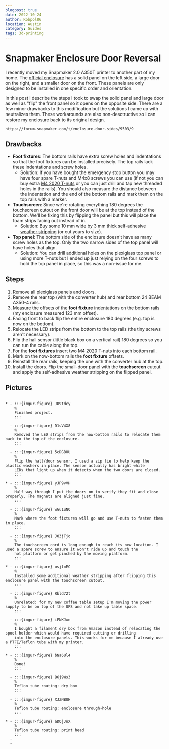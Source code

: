 ```yaml
---
blogpost: true
date: 2022-10-24
author: Robpol86
location: Austin
category: Guides
tags: 3d-printing
---
```


# Snapmaker Enclosure Door Reversal

[enclosure]: https://us.snapmaker.com/products/enclosure-for-snapmaker-2-0

I recently moved my Snapmaker 2.0 A350T printer to another part of my home. The [official enclosure][enclosure] has a solid
panel on the left side, a large door on the right, and a smaller door on the front. These panels are only designed to be
installed in one specific order and orientation.

In this post I describe the steps I took to swap the solid panel and large door as well as "flip" the front panel so it opens
on the opposite side. There are a few minor drawbacks to this modification but the solutions I came up with neutralizes them.
These workarounds are also non-desctructive so I can restore my enclosure back to its original design.

```{seealso}
https://forum.snapmaker.com/t/enclosure-door-sides/9503/9
```

## Drawbacks

[t-nuts]: https://www.amazon.com/Socell-180Pcs-Hammer-Fastener-Assortment/dp/B07Z4YH6NP
[stripping]: https://www.amazon.com/uxcell-Thick-Adhesive-Weather-Strip/dp/B07L6LB49S

* **Foot fixtures**: The bottom rails have extra screw holes and indentations so that the foot fixtures can be installed
  precisely. The top rails lack these indentations and screw holes.
    * Solution: If you have bought the emergency stop button you may have four spare T-nuts and M4x8 screws you can use (if
      not you can buy extra [M4 2020 T-nuts][t-nuts] or you can just drill and tap new threaded holes in the rails). You
      should also measure the distance between the indentation and the end of the bottom rails and mark them on the top rails
      with a marker.
* **Touchscreen**: Since we're rotating everything 180 degrees the touchscreen cutout on the front door will be at the top
  instead of the bottom. We'll be fixing this by flipping the panel but this will place the foam strips facing out instead of
  in.
    * Solution: Buy some 10 mm wide by 3 mm thick self-adhesive [weather stripping][stripping] (or cut yours to size).
* **Top panel**: The bottom side of the enclosure doesn't have as many screw holes as the top. Only the two narrow sides of
  the top panel will have holes that align.
    * Solution: You can drill additional holes on the plexiglass top panel or using more T-nuts but I ended up just relying
      on the four screws to hold the top panel in place, so this was a non-issue for me.

## Steps

1. Remove all plexiglass panels and doors.
2. Remove the rear top (with the converter hub) and rear bottom 24 BEAM A350-4 rails.
3. Measure the offsets of the **foot fixture** indentations on the bottom rails (my enclosure measured 123 mm offset).
4. Facing front to back flip the entire enclosure 180 degrees (e.g. top is now on the bottom).
5. Relocate the LED strips from the bottom to the top rails (the tiny screws aren't necessary).
6. Flip the hall sensor (little black box on a vertical rail) 180 degrees so you can run the cable along the top.
7. For the **foot fixtures** insert two M4 2020 T-nuts into each bottom rail.
8. Mark on the now-bottom rails the **foot fixture** offsets.
9. Reinstall the rear rails, keeping the one with the converter hub at the top.
10. Install the doors. Flip the small-door panel with the **touchscreen** cutout and apply the self-adhesive weather
    stripping on the flipped panel.

## Pictures

```{list-table}

* - :::{imgur-figure} J09tdcy
    %
    Finished project.
    :::

  - :::{imgur-figure} D1sV4X8
    %
    Removed the LED strips from the now-bottom rails to relocate them back to the top of the enclosure.
    :::

  - :::{imgur-figure} 5cDGBUU
    %
    Flip the hall/door sensor. I used a zip tie to help keep the plastic washers in place. The sensor actually has bright white
    LEDs that light up when it detects when the two doors are closed.
    :::

* - :::{imgur-figure} yJP9vVH
    %
    Half way through I put the doors on to verify they fit and close properly. The magnets are aligned just fine.
    :::

  - :::{imgur-figure} wGu1uNO
    %
    Mark where the foot fixtures will go and use T-nuts to fasten them in place.
    :::

  - :::{imgur-figure} J03jTjo
    %
    The touchscreen cord is long enough to reach its new location. I used a spare screw to ensure it won't ride up and touch the
    hot platform or get pinched by the moving platform.
    :::

* - :::{imgur-figure} osjlmEC
    %
    Installed some additional weather stripping after flipping this enclosure panel with the touchscreen cutout.
    :::

  - :::{imgur-figure} Rbld72t
    %
    Unrelated: for my new coffee table setup I'm moving the power supply to be on top of the UPS and not take up table space.
    :::

  - :::{imgur-figure} iFNKJxn
    %
    I bought a filament dry box from Amazon instead of relocating the spool holder which would have required cutting or drilling
    into the enclosure panels. This works for me because I already use a PTFE/Teflon tube with my printer.
    :::

* - :::{imgur-figure} bNa6Ul4
    %
    Done!
    :::

  - :::{imgur-figure} B6j9Ws3
    %
    Teflon tube routing: dry box
    :::

  - :::{imgur-figure} XJZNBUH
    %
    Teflon tube routing: enclosure through-hole
    :::

* - :::{imgur-figure} aDOjJnX
    %
    Teflon tube routing: print head
    :::
  -
  -
```
